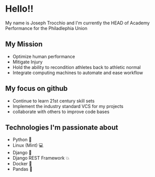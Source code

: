 # Hello!!
My name is Joseph Trocchio and I'm currently the HEAD of Academy Performance for the Philadlephia Union

## My Mission
- Optimize human performance
- Mitigate Injury
- Hold the ability to recondition athletes back to athletic normal
- Integrate computing machines to automate and ease workflow

## My focus on github
- Continue to learn 21st century skill sets
- Implement the industry standard VCS for my projects
- collaborate with others to improve code bases

## Technologies I'm passionate about
- Python :snake:
- Linux (Mint) :computer:
- Django :newspaper:
- Django REST Framework :boom:
- Docker :whale:
- Pandas :panda_face:
